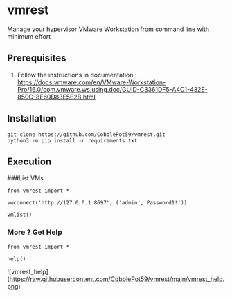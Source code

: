 # vmrest

Manage your hypervisor VMware Workstation from command line with minimum effort

## Prerequisites
1) Follow the instructions in documentation :
https://docs.vmware.com/en/VMware-Workstation-Pro/16.0/com.vmware.ws.using.doc/GUID-C3361DF5-A4C1-432E-850C-8F60D83E5E2B.html

## Installation
```
git clone https://github.com/CobblePot59/vmrest.git
python3 -m pip install -r requirements.txt
```

## Execution

###List VMs
```
from vmrest import *

vwconnect('http://127.0.0.1:8697', ('admin','Password1!'))

vmlist()
```

### More ? Get Help
```
from vmrest import *

help()
```
![vmrest_help] (https://raw.githubusercontent.com/CobblePot59/vmrest/main/vmrest_help.png)
